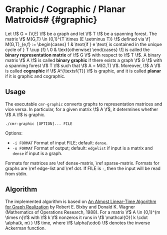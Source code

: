 # Graphic / Cographic / Planar Matroids# {#graphic}

Let \f$ G = (V,E) \f$ be a graph and let \f$ T \f$ be a spanning forest.
The matrix \f$ M(G,T) \in \{0,1\}^{T \times (E \setminus T)} \f$ defined via
\f[
  M(G,T)_{e,f} := \begin{cases}
    1 & \text{if } e \text{ is contained in the unique cycle of } T \cup \{f\} \\
    0 & \text{otherwise}
  \end{cases}
\f]
is called the **binary representation matrix** of \f$ G \f$ with respect to \f$ T \f$.
A binary matrix \f$ A \f$ is called **binary graphic** if there exists a graph \f$ G \f$ with a spanning forest \f$ T \f$ such that \f$ A = M(G,T) \f$.
Moreover, \f$ A \f$ is called **cographic** if \f$ A^{\textsf{T}} \f$ is graphic, and 
it is called **planar** if it is graphic and cographic.

## Usage ##

The executable `cmr-graphic` converts graphs to representation matrices and vice versa.
In particular, for a given matrix \f$ A \f$, it determines whether \f$ A \f$ is graphic.

    ./cmr-graphic [OPTION]... FILE

Options:
  - `-i FORMAT` Format of input FILE; default: `dense`.
  - `-o FORMAT` Format of output; default: `edgelist` if input is a matrix and `dense` if input is a graph.

Formats for matrices are \ref dense-matrix, \ref sparse-matrix.
Formats for graphs are \ref edge-list and \ref dot.
If FILE is `-`, then the input will be read from stdin.

## Algorithm ##

The implemented algorithm is based on [An Almost Linear-Time Algorithm for Graph Realization](https://doi.org/10.1287/moor.13.1.99) by Robert E. Bixby and Donald K. Wagner (Mathematics of Operations Research, 1988).
For a matrix \f$ A \in \{0,1\}^{m \times n}\f$ with \f$ k \f$ nonzeros it runs in \f$ \mathcal{O}( k \cdot \alpha(k, m) ) \f$ time, where \f$ \alpha(\cdot) \f$ denotes the inverse Ackerman function.
